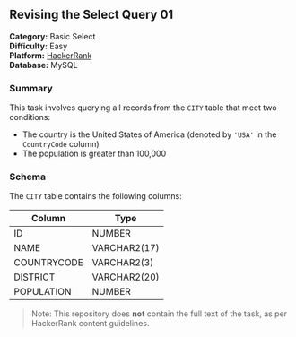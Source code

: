 ## Revising the Select Query 01

**Category:** Basic Select  
**Difficulty:** Easy  
**Platform:** [HackerRank](https://www.hackerrank.com/challenges/revising-the-select-query/problem)  
**Database:** MySQL

### Summary

This task involves querying all records from the `CITY` table that meet two conditions:
- The country is the United States of America (denoted by `'USA'` in the `CountryCode` column)
- The population is greater than 100,000

### Schema

The `CITY` table contains the following columns:

| Column       | Type           |
|--------------|----------------|
| ID           | NUMBER         |
| NAME         | VARCHAR2(17)   |
| COUNTRYCODE  | VARCHAR2(3)    |
| DISTRICT     | VARCHAR2(20)   |
| POPULATION   | NUMBER         |

> Note: This repository does **not** contain the full text of the task, as per HackerRank content guidelines.